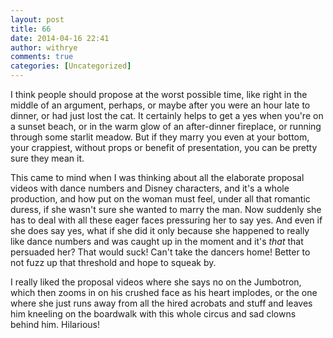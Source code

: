 ```yaml
---
layout: post
title: 66
date: 2014-04-16 22:41
author: withrye
comments: true
categories: [Uncategorized]
---
```

I think people should propose at the worst possible time, like right in the middle of an argument, perhaps, or maybe after you were an hour late to dinner, or had just lost the cat. It certainly helps to get a yes when you're on a sunset beach, or in the warm glow of an after-dinner fireplace, or running through some starlit meadow. But if they marry you even at your bottom, your crappiest, without props or benefit of presentation, you can be pretty sure they mean it.

This came to mind when I was thinking about all the elaborate proposal videos with dance numbers and Disney characters, and it's a whole production, and how put on the woman must feel, under all that romantic duress, if she wasn't sure she wanted to marry the man. Now suddenly she has to deal with all these eager faces pressuring her to say yes. And even if she does say yes, what if she did it only because she happened to really like dance numbers and was caught up in the moment and it's <i>that</i> that persuaded her? That would suck! Can't take the dancers home! Better to not fuzz up that threshold and hope to squeak by.

I really liked the proposal videos where she says no on the Jumbotron, which then zooms in on his crushed face as his heart implodes, or the one where she just runs away from all the hired acrobats and stuff and leaves him kneeling on the boardwalk with this whole circus and sad clowns behind him. Hilarious!

